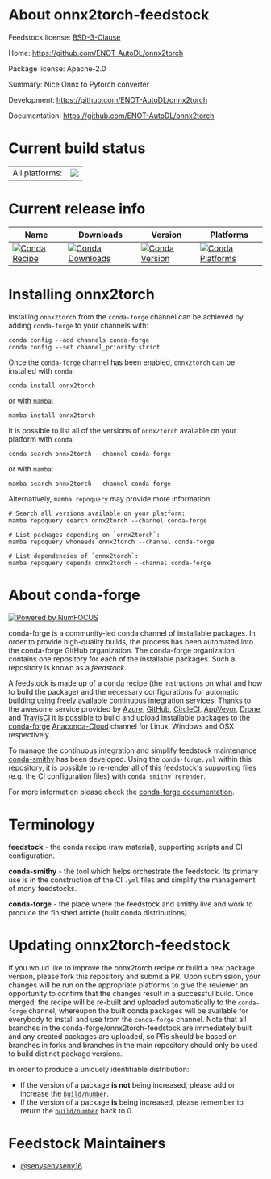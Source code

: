 About onnx2torch-feedstock
==========================

Feedstock license: [BSD-3-Clause](https://github.com/conda-forge/onnx2torch-feedstock/blob/main/LICENSE.txt)

Home: https://github.com/ENOT-AutoDL/onnx2torch

Package license: Apache-2.0

Summary: Nice Onnx to Pytorch converter

Development: https://github.com/ENOT-AutoDL/onnx2torch

Documentation: https://github.com/ENOT-AutoDL/onnx2torch

Current build status
====================


<table><tr><td>All platforms:</td>
    <td>
      <a href="https://dev.azure.com/conda-forge/feedstock-builds/_build/latest?definitionId=17233&branchName=main">
        <img src="https://dev.azure.com/conda-forge/feedstock-builds/_apis/build/status/onnx2torch-feedstock?branchName=main">
      </a>
    </td>
  </tr>
</table>

Current release info
====================

| Name | Downloads | Version | Platforms |
| --- | --- | --- | --- |
| [![Conda Recipe](https://img.shields.io/badge/recipe-onnx2torch-green.svg)](https://anaconda.org/conda-forge/onnx2torch) | [![Conda Downloads](https://img.shields.io/conda/dn/conda-forge/onnx2torch.svg)](https://anaconda.org/conda-forge/onnx2torch) | [![Conda Version](https://img.shields.io/conda/vn/conda-forge/onnx2torch.svg)](https://anaconda.org/conda-forge/onnx2torch) | [![Conda Platforms](https://img.shields.io/conda/pn/conda-forge/onnx2torch.svg)](https://anaconda.org/conda-forge/onnx2torch) |

Installing onnx2torch
=====================

Installing `onnx2torch` from the `conda-forge` channel can be achieved by adding `conda-forge` to your channels with:

```
conda config --add channels conda-forge
conda config --set channel_priority strict
```

Once the `conda-forge` channel has been enabled, `onnx2torch` can be installed with `conda`:

```
conda install onnx2torch
```

or with `mamba`:

```
mamba install onnx2torch
```

It is possible to list all of the versions of `onnx2torch` available on your platform with `conda`:

```
conda search onnx2torch --channel conda-forge
```

or with `mamba`:

```
mamba search onnx2torch --channel conda-forge
```

Alternatively, `mamba repoquery` may provide more information:

```
# Search all versions available on your platform:
mamba repoquery search onnx2torch --channel conda-forge

# List packages depending on `onnx2torch`:
mamba repoquery whoneeds onnx2torch --channel conda-forge

# List dependencies of `onnx2torch`:
mamba repoquery depends onnx2torch --channel conda-forge
```


About conda-forge
=================

[![Powered by
NumFOCUS](https://img.shields.io/badge/powered%20by-NumFOCUS-orange.svg?style=flat&colorA=E1523D&colorB=007D8A)](https://numfocus.org)

conda-forge is a community-led conda channel of installable packages.
In order to provide high-quality builds, the process has been automated into the
conda-forge GitHub organization. The conda-forge organization contains one repository
for each of the installable packages. Such a repository is known as a *feedstock*.

A feedstock is made up of a conda recipe (the instructions on what and how to build
the package) and the necessary configurations for automatic building using freely
available continuous integration services. Thanks to the awesome service provided by
[Azure](https://azure.microsoft.com/en-us/services/devops/), [GitHub](https://github.com/),
[CircleCI](https://circleci.com/), [AppVeyor](https://www.appveyor.com/),
[Drone](https://cloud.drone.io/welcome), and [TravisCI](https://travis-ci.com/)
it is possible to build and upload installable packages to the
[conda-forge](https://anaconda.org/conda-forge) [Anaconda-Cloud](https://anaconda.org/)
channel for Linux, Windows and OSX respectively.

To manage the continuous integration and simplify feedstock maintenance
[conda-smithy](https://github.com/conda-forge/conda-smithy) has been developed.
Using the ``conda-forge.yml`` within this repository, it is possible to re-render all of
this feedstock's supporting files (e.g. the CI configuration files) with ``conda smithy rerender``.

For more information please check the [conda-forge documentation](https://conda-forge.org/docs/).

Terminology
===========

**feedstock** - the conda recipe (raw material), supporting scripts and CI configuration.

**conda-smithy** - the tool which helps orchestrate the feedstock.
                   Its primary use is in the construction of the CI ``.yml`` files
                   and simplify the management of *many* feedstocks.

**conda-forge** - the place where the feedstock and smithy live and work to
                  produce the finished article (built conda distributions)


Updating onnx2torch-feedstock
=============================

If you would like to improve the onnx2torch recipe or build a new
package version, please fork this repository and submit a PR. Upon submission,
your changes will be run on the appropriate platforms to give the reviewer an
opportunity to confirm that the changes result in a successful build. Once
merged, the recipe will be re-built and uploaded automatically to the
`conda-forge` channel, whereupon the built conda packages will be available for
everybody to install and use from the `conda-forge` channel.
Note that all branches in the conda-forge/onnx2torch-feedstock are
immediately built and any created packages are uploaded, so PRs should be based
on branches in forks and branches in the main repository should only be used to
build distinct package versions.

In order to produce a uniquely identifiable distribution:
 * If the version of a package **is not** being increased, please add or increase
   the [``build/number``](https://docs.conda.io/projects/conda-build/en/latest/resources/define-metadata.html#build-number-and-string).
 * If the version of a package **is** being increased, please remember to return
   the [``build/number``](https://docs.conda.io/projects/conda-build/en/latest/resources/define-metadata.html#build-number-and-string)
   back to 0.

Feedstock Maintainers
=====================

* [@senysenyseny16](https://github.com/senysenyseny16/)

